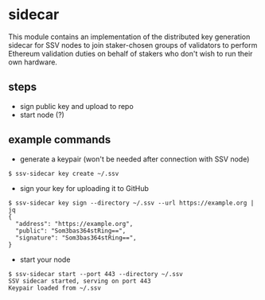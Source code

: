 # sidecar

This module contains an implementation of the distributed key generation sidecar for SSV nodes to join staker-chosen groups of validators to perform Ethereum validation duties on behalf of stakers who don't wish to run their own hardware.


## steps
- sign public key and upload to repo
- start node (?)


## example commands
- generate a keypair (won't be needed after connection with SSV node)
```shell
$ ssv-sidecar key create ~/.ssv 
```

- sign your key for uploading it to GitHub
```shell
$ ssv-sidecar key sign --directory ~/.ssv --url https://example.org | jq
{
  "address": "https://example.org",
  "public": "Som3bas364stRing==",
  "signature": "Som3bas364stRing==",
}
```

- start your node
```shell
$ ssv-sidecar start --port 443 --directory ~/.ssv
SSV sidecar started, serving on port 443
Keypair loaded from ~/.ssv
```